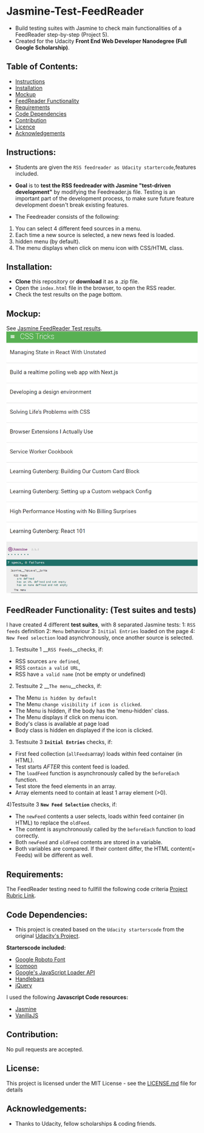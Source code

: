 # Jasmine-Test-FeedReader
- Build testing suites with Jasmine to check main functionalities of a FeedReader step-by-step (Project 5).
- Created for the Udacity __Front End Web Developer Nanodegree (Full Google Scholarship)__.

## Table of Contents:
* [Instructions](#instructions)
* [Installation](#installation)
* [Mockup](#mockup)
* [FeedReader Functionality](#functionality)
* [Requirements](#requirements)
* [Code Dependencies](#dependencies)
* [Contribution](#contribution)
* [Licence](#licence)
* [Acknowledgements](#acknowledgements)

## Instructions:
- Students are given the `RSS feedreader as Udacity startercode`,features included.
- __Goal__ is to __test the RSS feedreader with Jasmine "test-driven development"__ by modifying the Feedreader.js file. Testing is an important part of the development process, to make sure future feature development doesn't break existing features.

- The Feedreader consists of the following:
1) You can select 4 different feed sources in a menu. 
2) Each time a new source is selected, a new news feed is loaded.
3) hidden menu (by default).
4) The menu displays when click on menu icon with CSS/HTML class.

## Installation:
- __Clone__ this repository or __download__ it as a .zip file.
- Open the `index.html` file in the browser, to open the RSS reader.
- Check the test results on the page bottom.

## Mockup:
See [Jasmine FeedReader Test results](https://dianavile.github.io/Jasmine-Test-FeedReader/#).
![TestScreen](https://github.com/dianavile/Jasmine-Test-FeedReader/blob/master/Jasmine_TestScreen.png)

## FeedReader Functionality: (Test suites and tests)
I have created 4 different __test suites__, with 8 separated Jasmine tests:
1: `RSS feeds` definition
2: `Menu` behaviour
3: `Initial Entries` loaded on the page
4: `New Feed selection` load asynchronously, once another source is selected. 

1) Testsuite 1 __`RSS Feeds`__checks, if:
- RSS sources `are defined`, 
- RSS `contain a valid URL`, 
- RSS have `a valid name` (not be empty or undefined)

2) Testsuite 2 __`The menu`__checks, if:
- The Menu `is hidden by default` 
- The Menu `change visibility if icon is clicked`. 
- The Menu is hidden, if the body has the 'menu-hidden' class.  
- The Menu displays if click on menu icon.
- Body's class is available at page load
- Body class is hidden en displayed if the icon is clicked.

3) Testsuite 3 __`Initial Entries`__ checks, if:
- First feed collection (`allFeeds`array) loads within feed container (in HTML). 
- Test starts _AFTER_ this content feed is loaded. 
- The `loadFeed` function is asynchronously called by the `beforeEach` function.
- Test store the feed elements in an array.
- Array elements need to contain at least 1 array element (>0).

4)Testsuite 3 __`New Feed Selection`__ checks, if: 
- The `newFeed` contents a user selects, loads within feed container (in HTML) to replace the `oldFeed`. 
- The content is asynchronously called by the `beforeEach` function to load correctly.
- Both `newFeed` and `oldFeed` contents are stored in a variable.
- Both variables are compared. If their content differ, the HTML content(= Feeds) will be different as well.

## Requirements:
The FeedReader testing need to fullfill the following code criteria [Project Rubric Link](https://review.udacity.com/#!/rubrics/18/view).

## Code Dependencies:
- This project is created based on the `Udacity starterscode` from the original [Udacity's Project](https://github.com/udacity/frontend-nanodegree-feedreader).

__Starterscode included:__
- [Google Roboto Font](https://fonts.google.com/specimen/Roboto)
- [Icomoon](https://icomoon.io/)
- [Google's JavaScript Loader API](https://www.google.com/jsapi)
- [Handlebars](https://handlebarsjs.com/)
- [jQuery](https://jquery.com/)

I used the following __Javascript Code resources:__
- [Jasmine](https://jasmine.github.io/)
- [VanillaJS](http://vanilla-js.com/)

## Contribution:
No pull requests are accepted.

## License:
This project is licensed under the MIT License - see the [LICENSE.md](LICENSE.md) file for details

## Acknowledgements:
* Thanks to Udacity, fellow scholarships & coding friends. 
